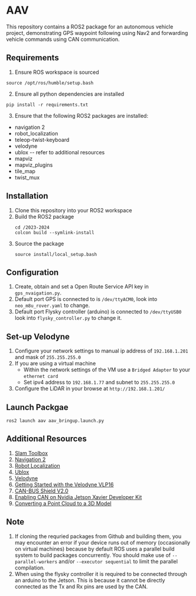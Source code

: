 # AAV
This repository contains a ROS2 package for an autonomous vehicle project, demonstrating GPS waypoint following using Nav2 and forwarding vehicle commands using CAN communication.

## Requirements
1. Ensure ROS workspace is sourced
```
source /opt/ros/humble/setup.bash
```

2. Ensure all python dependencies are installed
```
pip install -r requirements.txt
```

3. Ensure that the following ROS2 packages are installed:
* navigation 2
* robot_localization
* teleop-twist-keyboard
* velodyne
* ublox -- refer to additional resources
* mapviz
* mapviz_plugins
* tile_map
* twist_mux

## Installation
1. Clone this repository into your ROS2 workspace
2. Build the ROS2 package
   ```
   cd /2023-2024
   colcon build --symlink-install
   ```
3. Source the package
    ```
    source install/local_setup.bash
    ```

## Configuration 
1. Create, obtain and set a Open Route Service API key in `gps_nvaigation.py`.
2. Default port GPS is connected to is `/dev/ttyACM0`, look into `neo_m8u_rover.yaml` to change. 
3. Default port Flysky controller (arduino) is connected to `/dev/ttyUSB0` look into `flysky_controller.py` to change it.

## Set-up Velodyne
1. Configure your network settings to manual ip address of `192.168.1.201` and mask of `255.255.255.0`
2. If you are using a virtual machine
    * Within the network settings of the VM use a `Bridged Adapter` to your `ethernet card`
    * Set ipv4 address to `192.168.1.77` and subnet to `255.255.255.0`
2. Configure the LiDAR in your browse at `http://192.168.1.201/`

## Launch Packgae
```
ros2 launch aav aav_bringup.launch.py
```

## Additional Resources 
1. [Slam Toolbox](https://github.com/SteveMacenski/slam_toolbox)
2. [Navigation 2](https://github.com/ros-planning/navigation2)
3. [Robot Localization](https://github.com/cra-ros-pkg/robot_localization)
4. [Ublox](https://github.com/KumarRobotics/ublox/tree/ros2)
5. [Velodyne](https://github.com/ros-drivers/velodyne)
6. [Getting Started with the Velodyne VLP16](https://wiki.ros.org/velodyne/Tutorials/Getting%20Started%20with%20the%20Velodyne%20VLP16)
7. [CAN-BUS Shield V2.0](https://wiki.seeedstudio.com/CAN-BUS_Shield_V2.0/)
8. [Enabling CAN on Nvidia Jetson Xavier Developer Kit](https://medium.com/@ramin.nabati/enabling-can-on-nvidia-jetson-xavier-developer-kit-aaaa3c4d99c9)
9. [Converting a Point Cloud to a 3D Model](https://gazebosim.org/api/gazebo/4.0/pointcloud.html)

## Note
1. If cloning the requried packages from Github and building them, you may encounter an error if your device runs out of memory (occasionally on virtual machines) because by default ROS uses a parallel build system to build packages concurrently. You should make use of `--parallel-workers` and/or `--executor sequential` to limit the parallel compilation.
2. When using the flysky controller it is required to be connected through an arduino to the Jetson. This is because it cannot be directly connected as the Tx and Rx pins are used by the CAN.
